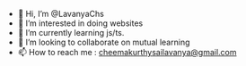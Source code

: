 - 👋 Hi, I’m @LavanyaChs
- 👀 I’m interested in doing websites
- 🌱 I’m currently learning js/ts.
- 💞️ I’m looking to collaborate on mutual learning
- 📫 How to reach me : cheemakurthysailavanya@gmail.com

<!---
LavanyaChs/LavanyaChs is a ✨ special ✨ repository because its `README.md` (this file) appears on your GitHub profile.
You can click the Preview link to take a look at your changes.
--->
